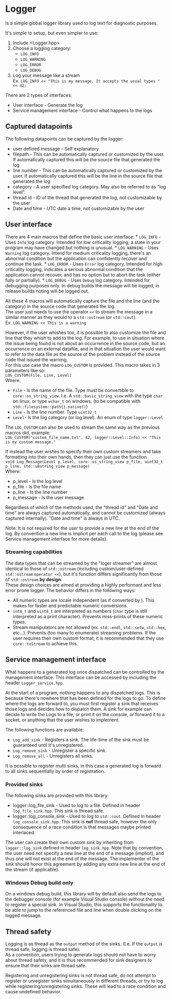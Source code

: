 # Logger
Is a simple global logger library used to log text for diagnostic purposes.

It's simple to setup, but even simpler to use:
 1. Include <Logger.hpp>
 2. Choose a logging category:
	* `LOG_INFO`
	* `LOG_WARNING`
	* `LOG_ERROR`
	* `LOG_DEBUG`
 3. Log your message like a stream \
Ex. `LOG_INFO << "This is my message. It accepts the usual types " << 42;`


There are 2 types of interfaces:
 * User interface - Generate the log
 * Service management interface - Control what happens to the logs

## Captured datapoints
The following datapoints can be captured by the logger:
 * user defined message - Self explanatory
 * filepath - This can be automatically captured or customized by the user. If automatically captured this will be the source file that generated the log
 * line number - This can be automatically captured or customized by the user. If automatically captured this will be the line in the source file that generated the log
 * category - A user specified log category. May also be referred to as "log level".
 * thread id - ID of the thread that generated the log, not customizable by the user
 * Date and time - UTC date a time, not customizable by the user

## User interface
There are 4 main macros that define the basic user interface:
	* `LOG_INFO` - Uses `Info` log category. Intended for low criticality logging, a state in your program may have changed but nothing is unusual.
	* `LOG_WARNING` - Uses `Warning` log category. Intend for medium criticality logging, there's an abnormal condition but the application can confidently recover and continue the task.
	* `LOG_ERROR` - Uses `Error` log category. Intended for high criticality logging, indicates a serious abnormal condition that the application cannot recover, and has no option but to abort the task (either fully or partially).
	* `LOG_DEBUG` - Uses `Debug` log category. Intended for debugging purposes only. In debug builds the message will be logged, in release builds noting will be logged out.

All these 4 macros will automatically capture the file and the line (and the category) in the source code that generated the log.\
The user just needs to use the operator `<<` to stream the message in a similar manner as they would to a `std::ostream` (or `std::cout`).\
Ex. `LOG_WARNING << This is a warning`

However, if the user whishes too, it is possible to also customize the file and line that they whish to add to the log.
For example, to use in situation where the issue being found is not about an occurrence in the source code, but an occurrence on an external datafile,
and in that situation the user would want to refer to the data file as the source of the problem instead of the source code that issued the warning.\
For this use case the macro `LOG_CUSTOM` is provided. This macro takes in 3 parameters like so: \
`LOG_CUSTOM(File, Line, Level)` \
Where:
 * `File` - Is the name of the file. Type must be convertible to `core::os_string_view`. I.e. A `std::basic_string_view` with the type `char` on linux, or type `wchar_t` on windows. (to be compatible with `std::filesystem::path{}.native()`)
 * `Line` - Is the line number. Type `uint32_t`
 * `Level`- Is the log category (or log level). An enum of type `logger::Level`

The `LOG_CUSTOM` can also be used to stream the same way as the previous macros did, example:\
`LOG_CUSTOM("custom_file_name.txt", 42, logger::Level::Info) << "This is my custom message."`

If instead the user wishes to specify their own custom streamers and take formatting into their own hands, then they can just use the function\
`void Log_Message(Level p_level, core::os_string_view p_file, uint32_t p_line, std::u8string_view p_message)`\
Where:
 * p_level - Is the log level
 * p_file - Is the file name
 * p_line - Is the line number
 * p_message - Is the user message

Regardless of which of the methods used, the "thread id" and "Date and time" are always captured automatically, and cannot be customized (always captured internally).
"Date and time" is always in UTC.

Note: It is not required for the user to provide a new line at the end of the log. By convention a new line is implicit per each call to the log (please see Service management interface for more details).

### Streaming capabilities
The data types that can be streamed by the "loger streamer" are almost identical to those of `std::ostream` (including custom/user-defined `std::ostream` `operator <<`),
but it's function differs significantly from those of `std::ostream` **by design**.\
These design choices are aimed at providing a highly performant and less error prone logger. The behavior differs in the following ways:
 * All numeric types are locale independent (as if converted by <charconv>). This makes for faster and predictable numeric conversions.
 * `int8_t` and `uint8_t` are interpreted as numbers (`char` type is still interpreted as a print character). Prevents miss-prints of these numeric types.
 * Stream manipulators are not allowed (ex. `std::endl`, `std::setw`, `std::hex`, etc...). Prevents (too many to enumerate) streaming problems.
 If the user requires their own custom format, it is recommended that they use `core::toStream` to achieve this.


## Service management interface
What happens to a generated log once dispatched can be controlled by the management interface.
This interface can be accessed by including the header `Logger_service.hpp`.

At the start of a program, nothing happens to any dispatched logs. This is because there's nowhere that has been defined for the logs to go.
To define where the logs are forward to, you must first register a sink that receives those logs and decides how to dispatch them.
A sink for example can decide to write the Logs to a file, or print it on the console, or forward it to a socket, or anything that the user wishes to implement.

The following functions are available:
 * `Log_add_sink` - Registers a sink. The life-time of the sink must be guaranteed until it's unregistered.
 * `Log_remove_sink` - Unregister a specific sink.
 * `Log_remove_all` - Unregisters all sinks.

It is possible to register multi sinks, in this case a generated log is forward to all sinks sequentially by order of registration. 

### Provided sinks
The following sinks are provided with this library:
 * logger::log_file_sink - Used to log to a file. Defined in header `log_file_sink.hpp`. This sink is thread safe.
 * logger::log_console_sink - Used to log to `std::cout`. Defined in header `log_console_sink.hpp`.
 This sink is **not** thread safe, however the only consequence of a race condition is that messages maybe printed interlaced.

The user can create their own custom sink by inheriting from `logger::log_sink` defined in header `log_sink.hpp`. Note that by convention, the user need not specify a new line at the end of a message (implicit), and thus one will not exist at the end of the message. The implementer of the sink should honor this agreement by adding any extra new line at the end of the stream (if applicable).

### Windows Debug build only
On a windows debug build, this library will by default also send the logs to the debugger console (for example Visual Studio console) without the need to register a special sink.
In Visual Studio, this supports the functionality to be able to jump to the referenced file and line when double clicking on the logged message.

## Thread safety
Logging is as thread as the `output` method of the sinks. (I.e. If the `output` is thread safe, logging is thread safe).\
As a convention, users trying to generate logs should not have to worry about thread safety, and it is thus recommended for sink designers to ensure that their sinks are thread safe.

Registering and unregistering sinks is not thread safe, do not attempt to register or unregister sinks simultaneously in different threads, or try to log while registering/unregistering sinks.
These will lead to a race condition and cause undefined behavior.

